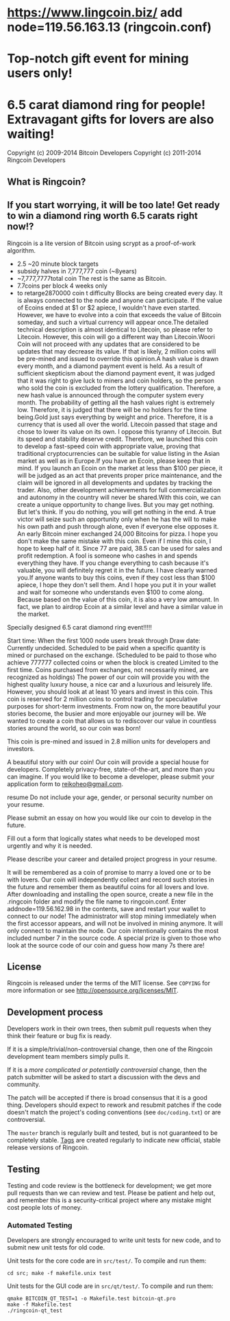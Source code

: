 https://www.lingcoin.biz/
add node=119.56.163.13 (ringcoin.conf)
===========================================

Top-notch gift event for mining users only!
===========================================
6.5 carat diamond ring for people! Extravagant gifts for lovers are also waiting!
=======================================================================================


Copyright (c) 2009-2014 Bitcoin Developers
Copyright (c) 2011-2014 Ringcoin Developers

What is Ringcoin?
--------------------------------

If you start worrying, it will be too late! Get ready to win a diamond ring worth 6.5 carats right now!?
---------------------------------------------------------------------------------------------------------

Ringcoin is a lite version of Bitcoin using scrypt as a proof-of-work algorithm.
 - 2.5 ~20 minute block targets
 - subsidy halves in 7,777,777 coin (~8years)
 -  ~7,777,7777total coin
The rest is the same as Bitcoin.
 - 7.7coins per block 4 weeks only
 -  to retarge2870000 coin t difficulty
Blocks are being created every day. It is always connected to the node and anyone can participate.
If the value of Ecoins ended at $1 or $2 apiece, I wouldn't have even started. However, we have to evolve into a coin that exceeds the value of Bitcoin someday, and such a virtual currency will appear once.The detailed technical description is almost identical to Litecoin, so please refer to Litecoin. However, this coin will go a different way than Litecoin.Woori Coin will not proceed with any updates that are considered to be updates that may decrease its value. If that is likely, 2 million coins will be pre-mined and issued to override this opinion.A hash value is drawn every month, and a diamond payment event is held. As a result of sufficient skepticism about the diamond payment event, it was judged that it was right to give luck to miners and coin holders, so the person who sold the coin is excluded from the lottery qualification. Therefore, a new hash value is announced through the computer system every month. The probability of getting all the hash values ​​right is extremely low. Therefore, it is judged that there will be no holders for the time being.Gold just says everything by weight and price. Therefore, it is a currency that is used all over the world. Litecoin passed that stage and chose to lower its value on its own. I oppose this tyranny of Litecoin. But its speed and stability deserve credit. Therefore, we launched this coin to develop a fast-speed coin with appropriate value, proving that traditional cryptocurrencies can be suitable for value listing in the Asian market as well as in Europe.If you have an Ecoin, please keep that in mind. If you launch an Ecoin on the market at less than $100 per piece, it will be judged as an act that prevents proper price maintenance, and the claim will be ignored in all developments and updates by tracking the trader. Also, other development achievements for full commercialization and autonomy in the country will never be shared.With this coin, we can create a unique opportunity to change lives. But you may get nothing. But let's think. If you do nothing, you will get nothing in the end. A true victor will seize such an opportunity only when he has the will to make his own path and push through alone, even if everyone else opposes it. An early Bitcoin miner exchanged 24,000 Bitcoins for pizza. I hope you don't make the same mistake with this coin. Even if I mine this coin, I hope to keep half of it. Since 77 are paid, 38.5 can be used for sales and profit redemption. A fool is someone who cashes in and spends everything they have. If you change everything to cash because it's valuable, you will definitely regret it in the future. I have clearly warned you.If anyone wants to buy this coins, even if they cost less than $100 apiece, I hope they don't sell them. And I hope you put it in your wallet and wait for someone who understands even $100 to come along. Because based on the value of this coin, it is also a very low amount. In fact, we plan to airdrop Ecoin at a similar level and have a similar value in the market.

Specially designed 6.5 carat diamond ring event!!!!!

Start time: When the first 1000 node users break through Draw date: Currently undecided. Scheduled to be paid when a specific quantity is mined or purchased on the exchange. (Scheduled to be paid to those who achieve 777777 collected coins or when the block is created Limited to the first time. Coins purchased from exchanges, not necessarily mined, are recognized as holdings)
The power of our coin will provide you with the highest quality luxury house, a nice car and a luxurious and leisurely life. However, you should look at at least 10 years and invest in this coin. This coin is reserved for 2 million coins to control trading for speculative purposes for short-term investments.
From now on, the more beautiful your stories become, the busier and more enjoyable our journey will be. We wanted to create a coin that allows us to rediscover our value in countless stories around the world, so our coin was born!

This coin is pre-mined and issued in 2.8 million units for developers and investors.

A beautiful story with our coin!
Our coin will provide a special house for developers. Completely privacy-free, state-of-the-art, and more than you can imagine. If you would like to become a developer, please submit your application form to reikoheo@gmail.com.

resume
Do not include your age, gender, or personal security number on your resume.

Please submit an essay on how you would like our coin to develop in the future.

Fill out a form that logically states what needs to be developed most urgently and why it is needed.

Please describe your career and detailed project progress in your resume.

It will be remembered as a coin of promise to marry a loved one or to be with lovers. Our coin will independently collect and record such stories in the future and remember them as beautiful coins for all lovers and love.
After downloading and installing the open source, create a new file in the .ringcoin folder and modify the file name to ringcoin.conf. Enter addnode=119.56.162.98
 in the contents, save and restart your wallet to connect to our node! The administrator will stop mining immediately when the first accessor appears, and will not be involved in mining anymore. It will only connect to maintain the node.
Our coin intentionally contains the most included number 7 in the source code. A special prize is given to those who look at the source code of our coin and guess how many 7s there are!

License
-------

Ringcoin is released under the terms of the MIT license. See `COPYING` for more
information or see http://opensource.org/licenses/MIT.

Development process
-------------------

Developers work in their own trees, then submit pull requests when they think
their feature or bug fix is ready.

If it is a simple/trivial/non-controversial change, then one of the Ringcoin
development team members simply pulls it.

If it is a *more complicated or potentially controversial* change, then the patch
submitter will be asked to start a discussion with the devs and community.

The patch will be accepted if there is broad consensus that it is a good thing.
Developers should expect to rework and resubmit patches if the code doesn't
match the project's coding conventions (see `doc/coding.txt`) or are
controversial.

The `master` branch is regularly built and tested, but is not guaranteed to be
completely stable. [Tags](https://github.com/ringcoin-project/ringcoin/tags) are created
regularly to indicate new official, stable release versions of Ringcoin.

Testing
-------

Testing and code review is the bottleneck for development; we get more pull
requests than we can review and test. Please be patient and help out, and
remember this is a security-critical project where any mistake might cost people
lots of money.

### Automated Testing

Developers are strongly encouraged to write unit tests for new code, and to
submit new unit tests for old code.

Unit tests for the core code are in `src/test/`. To compile and run them:

    cd src; make -f makefile.unix test

Unit tests for the GUI code are in `src/qt/test/`. To compile and run them:

    qmake BITCOIN_QT_TEST=1 -o Makefile.test bitcoin-qt.pro
    make -f Makefile.test
    ./ringcoin-qt_test

